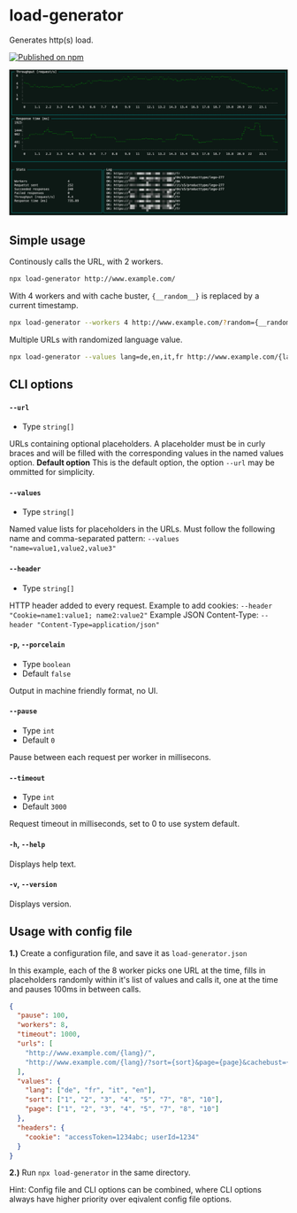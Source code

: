 # load-generator

Generates http(s) load.

[![Published on npm](https://img.shields.io/npm/v/load-generator)](https://www.npmjs.com/package/load-generator)

![screenshot](screenshot.png)

## Simple usage

Continously calls the URL, with 2 workers.
```bash
npx load-generator http://www.example.com/
```

With 4 workers and with cache buster, `{__random__}` is replaced by a current timestamp.
```bash
npx load-generator --workers 4 http://www.example.com/?random={__random__}
```

Multiple URLs with randomized language value.
```bash
npx load-generator --values lang=de,en,it,fr http://www.example.com/{lang}/ http://www.example.com/{lang}/category/2/?random={__random__}
```

## CLI options

#### **`--url`**
- Type `string[]`

URLs containing optional placeholders. A placeholder must be in curly braces and will be filled with the corresponding values in the named values option.
**Default option** This is the default option, the option `--url` may be ommitted for simplicity.

#### **`--values`**
- Type `string[]`

Named value lists for placeholders in the URLs. Must follow the following name and comma-separated pattern: `--values "name=value1,value2,value3"`

#### **`--header`**
- Type `string[]`

HTTP header added to every request.
Example to add cookies: `--header "Cookie=name1:value1; name2:value2"`
Example JSON Content-Type: `--header "Content-Type=application/json"`

#### **`-p`**, **`--porcelain`**
- Type `boolean`
- Default `false`

Output in machine friendly format, no UI.
#### **`--pause`**
- Type `int`
- Default `0`

Pause between each request per worker in millisecons.

#### **`--timeout`**
- Type `int`
- Default `3000`

Request timeout in milliseconds, set to 0 to use system default.
#### **`-h`**, **`--help`**

Displays help text.
#### **`-v`**, **`--version`**

Displays version.

## Usage with config file
**1.)** Create a configuration file, and save it as `load-generator.json`

In this example, each of the 8 worker picks one URL at the time, fills in placeholders randomly within it's list of values and calls it, one at the time and pauses 100ms in between calls.

```json
{
  "pause": 100,
  "workers": 8,
  "timeout": 1000,
  "urls": [
    "http://www.example.com/{lang}/",
    "http://www.example.com/{lang}/?sort={sort}&page={page}&cachebust={__random__}"
  ],
  "values": {
    "lang": ["de", "fr", "it", "en"],
    "sort": ["1", "2", "3", "4", "5", "7", "8", "10"],
    "page": ["1", "2", "3", "4", "5", "7", "8", "10"]
  },
  "headers": {
    "cookie": "accessToken=1234abc; userId=1234"
  }
}
```

**2.)** Run `npx load-generator` in the same directory.

Hint: Config file and CLI options can be combined, where CLI options always have higher priority over eqivalent config file options.

